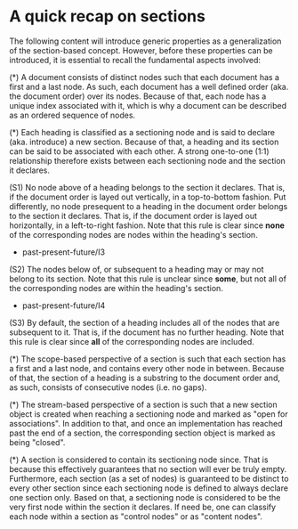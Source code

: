 
# A quick recap on sections

The following content will introduce generic properties as a generalization of
the section-based concept. However, before these properties can be introduced,
it is essential to recall the fundamental aspects involved:

(*) A document consists of distinct nodes such that each document has a first
and a last node. As such, each document has a well defined order (aka. the
document order) over its nodes. Because of that, each node has a unique index
associated with it, which is why a document can be described as an ordered
sequence of nodes.

(*) Each heading is classified as a sectioning node and is said to declare
(aka. introduce) a new section. Because of that, a heading and its section
can be said to be associated with each other. A strong one-to-one (1:1)
relationship therefore exists between each sectioning node and the section
it declares.

(S1) No node above of a heading belongs to the section it declares. That is,
if the document order is layed out vertically, in a top-to-bottom fashion. Put
differently, no node presequent to a heading in the document order belongs to
the section it declares. That is, if the document order is layed out horizontally,
in a left-to-right fashion. Note that this rule is clear since **none** of the
corresponding nodes are nodes within the heading's section.

* past-present-future/I3

(S2) The nodes below of, or subsequent to a heading may or may not belong to
its section. Note that this rule is unclear since **some**, but not all of
the corresponding nodes are within the heading's section.

* past-present-future/I4

(S3) By default, the section of a heading includes all of the nodes that are
subsequent to it. That is, if the document has no further heading. Note that
this rule is clear since **all** of the corresponding nodes are included.

(*) The scope-based perspective of a section is such that each section has a
first and a last node, and contains every other node in between. Because of
that, the section of a heading is a substring to the document order and, as
such, consists of consecutive nodes (i.e. no gaps).

(*) The stream-based perspective of a section is such that a new section object
is created when reaching a sectioning node and marked as "open for associations".
In addition to that, and once an implementation has reached past the end of a
section, the corresponding section object is marked as being "closed".

(*) A section is considered to contain its sectioning node since. That is
because this effectively guarantees that no section will ever be truly empty.
Furthermore, each section (as a set of nodes) is guaranteed to be distinct to
every other section since each sectioning node is defined to always declare
one section only. Based on that, a sectioning node is considered to be the
very first node within the section it declares. If need be, one can classify
each node within a section as "control nodes" or as "content nodes".
